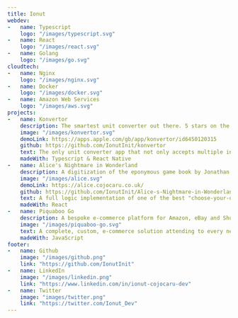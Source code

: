 ```yaml
---
title: Ionut
webdev:
-   name: Typescript
    logo: "/images/typescript.svg"
-   name: React
    logo: "/images/react.svg"
-   name: Golang
    logo: "/images/go.svg"
cloudtech:
-   name: Nginx
    logo: "/images/nginx.svg"
-   name: Docker
    logo: "/images/docker.svg"
-   name: Amazon Web Services
    logo: "/images/aws.svg"
projects:
-   name: Konvertor
    description: The smartest unit converter out there. 5 stars on the App Store
    image: "/images/konvertor.svg"
    demoLink: https://apps.apple.com/gb/app/konvertor/id6450120315
    github: https://github.com/IonutInit/konvertor
    text: The only unit converter app that not only accepts multiple inputs and provides multiple outputs, but has two different calculators integrated to help navigate the intricacies of unit conversions. For example you can find how many hours and minutes are in 3 weeks and 5 days (or 3 weeks minus 5 days); or how many miles per hour are 5 inches per minutes. One additional feature is an experimental voice command.    
    madeWith: Typescript & React Native
-   name: Alice's Nightmare in Wonderland
    description: A digitization of the eponymous game book by Jonathan Green.
    image: "/images/alice.svg"
    demoLink: https://alice.cojocaru.co.uk/
    github: https://github.com/IonutInit/Alice-s-Nightmare-in-Wonderland
    text: A full logic implementation of one of the best "choose-your-own-path" adventure books. Alice makes a new trip to Wonderland, where she has to fight terrible enemies (sometimes more at once) and meet new, quirky characters. Hard decisions await at every step, while various artifacts and of course, her own growing abilities, help her along the way.
    madeWith: React
-   name: Piquaboo Go
    description: A bespoke e-commerce platform for Amazon, eBay and Shopify
    image: "/images/piquaboo-go.svg"
    text: A complete, custom, e-commerce solution attending to every need a small e-commerce business can have. It consisted of two main components, accountancy and product management. The former calculated sales, UK and EU tax, costs, providing consolidated data to be fed into an accountancy software. The latter handled everything from inventory management, price automation, listing and help with shipping.
    madeWith: JavaScript
footer:
-   name: Github
    image: "/images/github.png"
    link: "https://github.com/IonutInit"
-   name: LinkedIn
    image: "/images/linkedin.png"
    link: "https://www.linkedin.com/in/ionut-cojocaru-dev"
-   name: Twitter
    image: "images/twitter.png"
    link: "https://twitter.com/Ionut_Dev"
---
```




